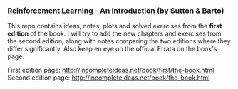 ### Reinforcement Learning - An Introduction (by Sutton & Barto)

This repo contains ideas, notes, plots and solved exercises from the **first edition** of the book. I will try to add the new chapters and exercises from the second edition, along with notes comparing the two editions where they differ significantly. Also keep en eye on the official Errata on the book's page.

First edition page: http://incompleteideas.net/book/first/the-book.html
<br>
Second edition page: http://incompleteideas.net/book/the-book.html

